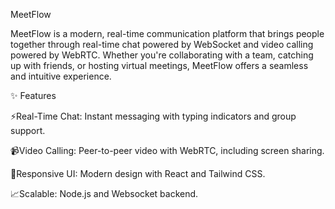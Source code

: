 
MeetFlow



MeetFlow is a modern, real-time communication platform that brings people together through real-time chat powered by WebSocket and video calling powered by WebRTC. Whether you're collaborating with a team, catching up with friends, or hosting virtual meetings, MeetFlow offers a seamless and intuitive experience.


✨ Features





⚡Real-Time Chat: Instant messaging with typing indicators and group support.

📹Video Calling: Peer-to-peer video with WebRTC, including screen sharing.

📱Responsive UI: Modern design with React and Tailwind CSS.

📈Scalable: Node.js and Websocket backend.